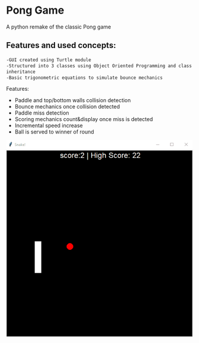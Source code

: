 # Pong Game
A python remake of the classic Pong game

## Features and used concepts:

    -GUI created using Turtle module
    -Structured into 3 classes using Object Oriented Programming and class inheritance
    -Basic trigonometric equations to simulate bounce mechanics

Features:
- Paddle and top/bottom walls collision detection
- Bounce mechanics once collision detected
- Paddle miss detection
- Scoring mechanics count&display once miss is detected
- Incremental speed increase
- Ball is served to winner of round

![](https://github.com/tudorobretin/Snake-Game/blob/readme/Snake.gif)
